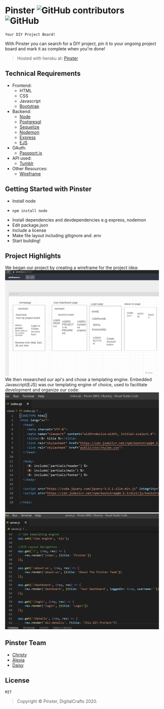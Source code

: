 # Pinster ![GitHub contributors](https://img.shields.io/github/contributors/appletom/pinster) ![GitHub](https://img.shields.io/github/license/appletom/pinster)
```
Your DIY Project Board!
```
With Pinster you can search for a DIY project, pin it to your ongoing project board and mark it as complete when you're done!
> Hosted with heroku at: [Pinster](https://dc-pinster.herokuapp.com/)

## Technical Requirements
- Frontend:
    - HTML
    - CSS
    - Javascript
    - [Bootstrap](https://getbootstrap.com/docs/4.5/getting-started/introduction/)
- Backend:
    - [Node](https://nodejs.org/en/)
    - [Postgresql](https://www.postgresql.org/)
    - [Sequelize](https://sequelize.org/)
    - [Nodemon](https://nodemon.io/)
    - [Express](https://expressjs.com/)
    - [EJS](https://ejs.co/)
- OAuth:
    - [Passport.js](http://www.passportjs.org/docs/)
- API used:
    - [Tumblr](https://tumblr.github.io/tumblr.js/index.html)
- Other Resources:
    - [Wireframe](https://wireframe.cc/jJSwoF)

## Getting Started with Pinster
* Install node
- `npm install node `
* Install dependencies and devdependencies e.g express, nodemon
* Edit package.json
* Include a license
* Make file layout including gitignore and .env
* Start building!

## Project Highlights
We began our project by creating a wireframe for the project idea:
![WF](public/img/wireframe.png)
We then researched our api's and chose a templating engine.
Embedded Javascript(EJS) was our templating engine of choice, used to facilitate development and organize our code:
![EI](public/img/ejsindex.png) ![ES](public/img/ejsserver.png)
## Pinster Team
- [Christy](https://github.com/appletom)
- [Alexia](https://github.com/appletom)
- [Daisy](https://github.com/daisy-u)

## License
```
MIT
```
> Copyright &copy; Pinster, DigitalCrafts 2020.


